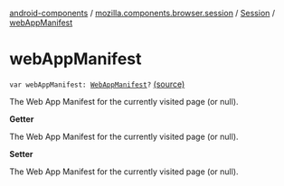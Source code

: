 [android-components](../../index.md) / [mozilla.components.browser.session](../index.md) / [Session](index.md) / [webAppManifest](./web-app-manifest.md)

# webAppManifest

`var webAppManifest: `[`WebAppManifest`](../../mozilla.components.concept.engine.manifest/-web-app-manifest/index.md)`?` [(source)](https://github.com/mozilla-mobile/android-components/blob/master/components/browser/session/src/main/java/mozilla/components/browser/session/Session.kt#L279)

The Web App Manifest for the currently visited page (or null).

**Getter**

The Web App Manifest for the currently visited page (or null).

**Setter**

The Web App Manifest for the currently visited page (or null).

